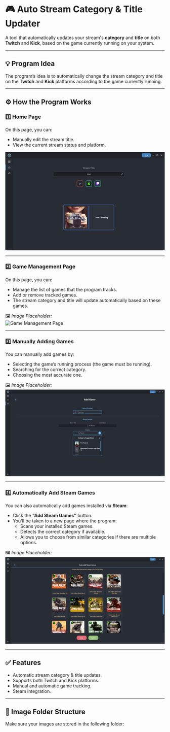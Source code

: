 # 🎮 Auto Stream Category & Title Updater

A tool that automatically updates your stream's **category** and **title** on both **Twitch** and **Kick**, based on the game currently running on your system.

---

## 💡 Program Idea

The program’s idea is to automatically change the stream category and title on the **Twitch** and **Kick** platforms according to the game currently running.

---

## ⚙️ How the Program Works

### 1️⃣ Home Page

On this page, you can:
- Manually edit the stream title.
- View the current stream status and platform.

 
![Home Page](images/Home_page.png)

---

### 2️⃣ Game Management Page

On this page, you can:
- Manage the list of games that the program tracks.
- Add or remove tracked games.
- The stream category and title will update automatically based on these games.

🖼️ *Image Placeholder:*  
![Game Management Page](images/game-management.png)

---

### 3️⃣ Manually Adding Games

You can manually add games by:
- Selecting the game’s running process (the game must be running).
- Searching for the correct category.
- Choosing the most accurate one.

🖼️ *Image Placeholder:*  
![Manual Game Selection](images/manual-game.png)

---

### 4️⃣ Automatically Add Steam Games

You can also automatically add games installed via **Steam**:
- Click the **“Add Steam Games”** button.
- You'll be taken to a new page where the program:
  - Scans your installed Steam games.
  - Detects the correct category if available.
  - Allows you to choose from similar categories if there are multiple options.

🖼️ *Image Placeholder:*  
![Steam Game Detection](images/steam-detection.png)

---

## ✅ Features

- Automatic stream category & title updates.
- Supports both Twitch and Kick platforms.
- Manual and automatic game tracking.
- Steam integration.

---

## 📂 Image Folder Structure

Make sure your images are stored in the following folder:

